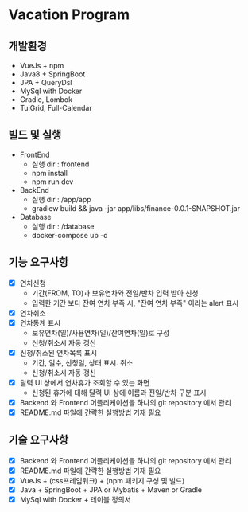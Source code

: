 # Vacation Program 

## 개발환경
- VueJs + npm
- Java8 +  SpringBoot
- JPA +  QueryDsl
- MySql with Docker
- Gradle, Lombok
- TuiGrid, Full-Calendar

## 빌드 및 실행
- FrontEnd 
  - 실행 dir : frontend
  - npm install
  - npm run dev
- BackEnd
  - 실행 dir : /app/app
  - gradlew build && java -jar app/libs/finance-0.0.1-SNAPSHOT.jar
- Database
  - 실행 dir : /database
  - docker-compose up -d


## 기능 요구사항
  - [x] 연차신청
    - 기간(FROM, TO)과 보유연차와 전일/반차 입력 받아 신청
    - 입력한 기간 보다 잔여 연차 부족 시, "잔여 연차 부족" 이라는 alert 표시
  - [x] 연차취소
  - [x] 연차통계 표시
    - 보유연차(일)/사용연차(일)/잔여연차(일)로 구성
    - 신청/취소시 자동 갱신
  - [x] 신청/취소된 연차목록 표시
    - 기간, 일수, 신청일, 상태 표시. 취소
    - 신청/취소시 자동 갱신
  - [x] 달력 UI 상에서 연차휴가 조회할 수 있는 화면
    - 신청된 휴가에 대해 달력 UI 상에 이름과 전일/반차 구분 표시
  - [x] Backend 와 Frontend 어플리케이션을 하나의 git repository 에서 관리
  - [x] README.md 파일에 간략한 실행방법 기재 필요

## 기술 요구사항
  - [x] Backend 와 Frontend 어플리케이션을 하나의 git repository 에서 관리
  - [x] README.md 파일에 간략한 실행방법 기재 필요
  - [x] VueJs + (css프레임워크) + (npm 패키지 구성 및 빌드)
  - [x] Java + SpringBoot + JPA or Mybatis + Maven or Gradle
  - [x] MySql with Docker + 테이블 정의서
